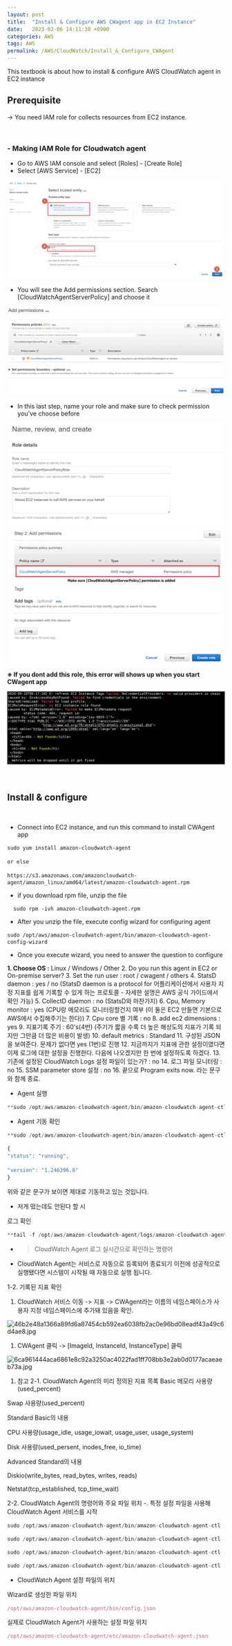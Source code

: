```yaml
---
layout: post
title:  "Install & Configure AWS CWagent app in EC2 Instance"
date:   2023-02-06 14:11:38 +0900
categories: AWS
tags: AWS
permalink: /AWS/CloudWatch/Install_&_Configure_CWAgent
---
```

This textbook is about how to install & configure AWS CloudWatch agent in EC2 instance

## Prerequisite 

-> You need IAM role for collects resources from EC2 instance.

<br>

### -  Making IAM Role for Cloudwatch agent

- Go to AWS IAM console and select [Roles] - [Create Role]
- Select [AWS Service] - [EC2]

![aws_cwagent1](/assets/aws/cwagent/aws_cwagent1.png)

- You will see the Add permissions section. Search [CloudWatchAgentServerPolicy] and choose it

![aws_cwagent2](/assets/aws/cwagent/aws_cwagent2.png)

- In this last step, name your role and make sure to check permission you've choose before
  
![aws_cwagent3](/assets/aws/cwagent/aws_cwagent3.png)
![aws_cwagent4](/assets/aws/cwagent/aws_cwagent4.png)

**※ If you dont add this role, this error will shows up when you start CWagent app**

![aws_cwagent_err](/assets/aws/cwagent/aws_cwagent_error.jpg)

<br>

## Install & configure

<BR>

- Connect into EC2 instance, and run this command to install CWAgent app

```
sudo yum install amazon-cloudwatch-agent

or else

https://s3.amazonaws.com/amazoncloudwatch-agent/amazon_linux/amd64/latest/amazon-cloudwatch-agent.rpm
```
- if you download rpm file, unzip the file 
```
  sudo rpm -ivh amazon-cloudwatch-agent.rpm 
```

- After you unzip the file, execute config wizard for configuring agent

```
sudo /opt/aws/amazon-cloudwatch-agent/bin/amazon-cloudwatch-agent-config-wizard 
```

- Once you execute wizard, you need to answer the question to configure

**1. Choose OS :** Linux / Windows / Other 
2. Do you run this agent in EC2 or On-premise server? 
3. Set the run user : root / cwagent / others
4. StatsD daemon : yes / no (StatsD daemon is a protocol for 어플리케이션에서 사용자 지정 지표를 쉽게 기록할 수 있게 하는 프로토콜 - 자세한 설명은 AWS 공식 가이드에서 확인 가능)
5. CollectD daemon : no (StatsD와 마찬가지)
6. Cpu, Memory monitor : yes (CPU랑 메모리도 모니터링할건지 여부 (이 둘은 EC2 만들면 기본으로 AWS에서 수집해주기는 한다))
7. Cpu core 별 기록 : no
8. add ec2 dimensions : yes
9. 지표기록 주기 : 60's(4번) (주기가 짧을 수록 더 높은 해상도의 지표가 기록 되지만 그만큼 더 많은 비용이 발생)
10. default metrics : Standard
11. 구성된 JSON을 보여준다. 문제가 없다면 yes (1번)로 진행
12. 지금까지가 지표에 관한 설정이였다면 이제 로그에 대한 설정을 진행한다. 다음에 나오겠지만 한 번에 설정하도록 하겠다.
13. 기존에 설정된 CloudWatch Logs 설정 파일이 있는가? : no
14. 로그 파일 모니터링 : no
15. SSM parameter store 설정 : no
16. 끝으로 Program exits now. 라는 문구와 함께 종료.
- Agent 실행

```jsx
**sudo /opt/aws/amazon-cloudwatch-agent/bin/amazon-cloudwatch-agent-ctl -a fetch-config -m ec2 -c file:/opt/aws/amazon-cloudwatch-agent/bin/config.json -s**
```

- Agent 기동 확인

```jsx
**sudo /opt/aws/amazon-cloudwatch-agent/bin/amazon-cloudwatch-agent-ctl -m ec2 -a status**
```

```jsx
{
"status": "running",

"version": "1.246396.0"
}
```

위와 같은 문구가 보이면 제대로 기동하고 있는 것입니다.

- 저게 떴는데도 안된다 할 시

로그 확인

```jsx
**tail -f /opt/aws/amazon-cloudwatch-agent/logs/amazon-cloudwatch-agent.log**
```

- > CloudWatch Agent 로그 실시간으로 확인하는 명령어
- CloudWatch Agent는 서비스로 자동으로 등록되어 종료되기 이전에 성공적으로 실행됐다면 시스템이 시작될 때 자동으로 실행 됩니다.

1-2. 기록된 지표 확인

1. CloudWatch 서비스 이동 -> 지표 -> CWAgent라는 이름의 네임스페이스가 사용자 지정 네임스페이스에 추가돼 있음을 확인.

![46b2e48a1366a89fd6a87454cb592ea6038fb2ac0e96bd08eadf43a49c6d4ae8.jpg](AWS%20CWagent%20%E1%84%89%E1%85%A5%E1%86%AF%E1%84%8E%E1%85%B5%20e31d937056c64e8b85d2574120c758af/46b2e48a1366a89fd6a87454cb592ea6038fb2ac0e96bd08eadf43a49c6d4ae8.jpg)

1. CWAgent 클릭 -> [Imageld, InstanceId, InstanceType] 클릭

![6ca961444aca6861e8c92a3250ac4022fad1ff708bb3e2ab0d0177acaeaeb73a.jpg](AWS%20CWagent%20%E1%84%89%E1%85%A5%E1%86%AF%E1%84%8E%E1%85%B5%20e31d937056c64e8b85d2574120c758af/6ca961444aca6861e8c92a3250ac4022fad1ff708bb3e2ab0d0177acaeaeb73a.jpg)

1. 참고 2-1. CloudWatch Agent의 미리 정의된 지표 목록 Basic 메모리 사용량(used_percent)

Swap 사용량(used_percent)

Standard Basic의 내용

CPU 사용량(usage_idle, usage_iowait, usage_user, usage_system)

Disk 사용량(used_persent, inodes_free, io_time)

Advanced Standard의 내용

Diskio(write_bytes, read_bytes, writes, reads)

Netstat(tcp_established, tcp_time_wait)

2-2. CloudWatch Agent의 명령어와 주요 파일 위치 -. 특정 설정 파일을 사용해 CloudWatch Agent 서비스를 시작

```jsx
sudo /opt/aws/amazon-cloudwatch-agent/bin/amazon-cloudwatch-agent-ctl -a fetch-config -m ec2 -c file:[설정파일] -s 예시로 사용한 설정파일은 /opt/aws/amazon-cloudwatch-agent/bin/config.json 임을 알 수 있다.
```

```jsx
sudo /opt/aws/amazon-cloudwatch-agent/bin/amazon-cloudwatch-agent-ctl -m ec2 -a start -> CloudWatch Agent 서비스 시작
```

```jsx
sudo /opt/aws/amazon-cloudwatch-agent/bin/amazon-cloudwatch-agent-ctl -m ec2 -a stop -> CloudWatch Agent 서비스 중지
```

```jsx
sudo /opt/aws/amazon-cloudwatch-agent/bin/amazon-cloudwatch-agent-ctl -m ec2 -a status -> CloudWatch Agent 서비스 상태 조회
```

- CloudWatch Agent 설정 파일의 위치

Wizard로 생성한 파일 위치 

```jsx
/opt/aws/amazon-cloudwatch-agent/bin/config.json
```

실제로 CloudWatch Agent가 사용하는 설정 파일 위치

```jsx
/opt/aws/amazon-cloudwatch-agent/etc/amazon-cloudwatch-agent.json
```